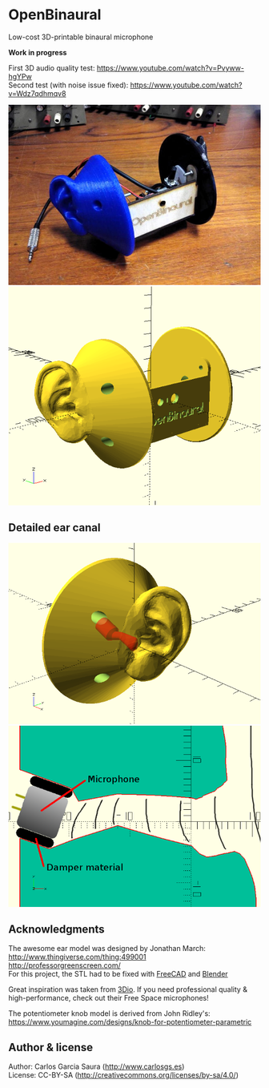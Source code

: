 # OpenBinaural
Low-cost 3D-printable binaural microphone  

**Work in progress**  

First 3D audio quality test: <https://www.youtube.com/watch?v=Pvyww-hgYPw>  
Second test (with noise issue fixed): <https://www.youtube.com/watch?v=Wdz7qdhmqv8>  

![ScreenShot](pictures/OpenBinaural.jpg)
![ScreenShot](pictures/binauralMic.png)  

Detailed ear canal
--
![ScreenShot](pictures/earCanal.png)  
![ScreenShot](pictures/earCanal_detail.png)  


Acknowledgments  
--
The awesome ear model was designed by Jonathan March:  
<http://www.thingiverse.com/thing:499001>  
<http://professorgreenscreen.com/>  
For this project, the STL had to be fixed with [FreeCAD](http://freecadweb.org/) and [Blender](http://www.blender.org/)  

Great inspiration was taken from [3Dio](http://3diosound.com/).
If you need professional quality & high-performance, check out their Free Space microphones!  

The potentiometer knob model is derived from John Ridley's: <https://www.youmagine.com/designs/knob-for-potentiometer-parametric>

Author & license  
--
Author: Carlos Garcia Saura (<http://www.carlosgs.es>)  
License: CC-BY-SA (<http://creativecommons.org/licenses/by-sa/4.0/>)  


